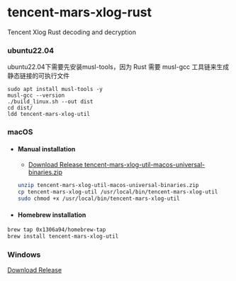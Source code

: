 # tencent-mars-xlog-rust
Tencent Xlog Rust decoding and decryption

### ubuntu22.04
ubuntu22.04下需要先安装musl-tools，因为 Rust 需要 musl-gcc 工具链来生成静态链接的可执行文件
```shell
sudo apt install musl-tools -y
musl-gcc --version
./build_linux.sh --out dist
cd dist/
ldd tencent-mars-xlog-util
```

### macOS
  - #### Manual installation
    * [Download Release tencent-mars-xlog-util-macos-universal-binaries.zip](https://github.com/0x1306a94/tencent-mars-xlog-rust/releases)
    ```sh
    unzip tencent-mars-xlog-util-macos-universal-binaries.zip
    cp tencent-mars-xlog-util /usr/local/bin/tencent-mars-xlog-util
    sudo chmod +x /usr/local/bin/tencent-mars-xlog-util
    ```
  - #### Homebrew installation
  ```sh
  brew tap 0x1306a94/homebrew-tap
  brew install tencent-mars-xlog-util
  ```

### Windows
[Download Release](https://github.com/0x1306a94/tencent-mars-xlog-rust/releases)
